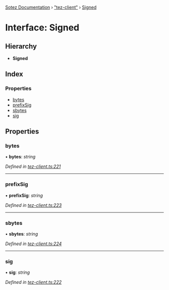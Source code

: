 [Sotez Documentation](../README.md) › ["tez-client"](../modules/_tez_client_.md) › [Signed](_tez_client_.signed.md)

# Interface: Signed


## Hierarchy

* **Signed**

## Index

### Properties

* [bytes](_tez_client_.signed.md#bytes)
* [prefixSig](_tez_client_.signed.md#prefixsig)
* [sbytes](_tez_client_.signed.md#sbytes)
* [sig](_tez_client_.signed.md#sig)

## Properties

###  bytes

• **bytes**: *string*

*Defined in [tez-client.ts:221](https://github.com/KZen-networks/sotez/blob/80ad203/src/tez-client.ts#L221)*

___

###  prefixSig

• **prefixSig**: *string*

*Defined in [tez-client.ts:223](https://github.com/KZen-networks/sotez/blob/80ad203/src/tez-client.ts#L223)*

___

###  sbytes

• **sbytes**: *string*

*Defined in [tez-client.ts:224](https://github.com/KZen-networks/sotez/blob/80ad203/src/tez-client.ts#L224)*

___

###  sig

• **sig**: *string*

*Defined in [tez-client.ts:222](https://github.com/KZen-networks/sotez/blob/80ad203/src/tez-client.ts#L222)*